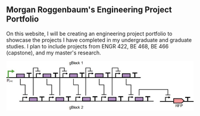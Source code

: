 ## Morgan Roggenbaum's Engineering Project Portfolio

On this website, I will be creating an engineering project portfolio to showcase the projects I have completed in my undergraduate and graduate studies. I plan to include projects from ENGR 422, BE 468, BE 466 (capstone), and my master's research. 

![Genetic Circuit Schematic](https://github.com/mroggenbaum/engr-project-portfolio/blob/ea0d75bcca88a711d826ea997a88b16bc96c2672/genetic_circuit.jpg)
